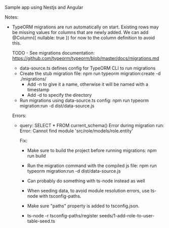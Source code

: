Sample app using Nestjs and Angular

Notes:

-   TypeORM migrations are run automatically on start. Existing rows may be missing values for columns that
    are newly added. We can add @Column({ nullable: true }) for now to the column definition to avoid this.

    TODO - See migrations documentation: https://github.com/typeorm/typeorm/blob/master/docs/migrations.md

    -   data-source.ts defines config for TypeORM CLI to run migrations
    -   Create the stub migration file: npm run typeorm migration:create -d ./migrations/
        -   Add -n to give it a name, otherwise it will be named with a timestamp
        -   Add -d to specify the directory
    -   Run migrations using data-source.ts config: npm run typeorm migration:run -d dist/data-source.js

    Errors:

    -   query: SELECT \* FROM current_schema()
        Error during migration run:
        Error: Cannot find module 'src/role/models/role.entity'

        Fix:

        -   Make sure to build the project before running migrations: npm run build
        -   Run the migration command with the compiled js file: npm run typeorm migration:run -d dist/data-source.js
        -   Can probably do something with ts-node instead as well

        -   When seeding data, to avoid module resolution errors, use ts-node with tsconfig-paths.
        -   Make sure "paths" property is added to tsconfig.json.
        -   ts-node -r tsconfig-paths/register seeds/1-add-role-to-user-table-seed.ts
